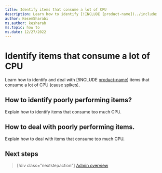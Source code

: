 ```yaml
---
title: Identify items that consume a lot of CPU
description: Learn how to identify [!INCLUDE [product-name](../includes/product-name.md)] items that use a lot of CPU, and how to deal with these items.
author: KesemSharabi
ms.author: kesharab
ms.topic: how to
ms.date: 12/27/2022
---
```


# Identify items that consume a lot of CPU

Learn how to identify and deal with [!INCLUDE [product-name](../includes/product-name.md)] items that consume a lot of CPU (cause spikes).

## How to identify poorly performing items?

Explain how to identify items that consume too much CPU.

## How to deal with poorly performing items.

Explain how to deal with items that consume too much CPU.

## Next steps

>[!div class="nextstepaction"]
>[Admin overview](admin-overview.md)
